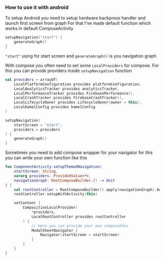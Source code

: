 ### How to use it with android

To setup Android you need to setup hardware backpress handler and launch first screen from graph
For that I've made default function which works in default ComposeActivity

```kotlin
setupNavigation("start") {
    generateGraph()
}
```

```"start"``` using for start screen and ```generateGraph()``` is you navigation graph

With compose you often need to set some `LocalProviders` for compose. For this you can provide
providers inside `setupNavigation` function

```kotlin
val providers = arrayOf(
    LocalPlatformConfiguration provides platformConfiguration,
    LocalAnalyticsTracker provides analyticsTracker,
    LocalPerformanceTracker provides FirebasePerformance(),
    LocalCrashTracker provides FirebaseCrashTracker(),
    LocalLifecycleOwner provides LifecycleOwner(owner = this),
    LocalKamelConfig provides kamelConfig
)

setupNavigation(
    startScreen = "start",
    providers = providers
) {
    generateGraph()
}
```

Sometimes you need to add compose wrapper for your navigator for this you can write your own function like this
```kotlin
fun ComponentActivity.setupThemedNavigation(
    startScreen: String,
    vararg providers: ProvidedValue<*>,
    navigationGraph: RootComposeBuilder.() -> Unit
) {
    val rootController = RootComposeBuilder().apply(navigationGraph).build()
    rootController.setupWithActivity(this)

    setContent {
        CompositionLocalProvider(
            *providers,
            LocalRootController provides rootController
        ) {
            // Here you can provide your own composables
            ModalSheetNavigator {
                Navigator(startScreen = startScreen) 
            }
        }
    }
}
```
